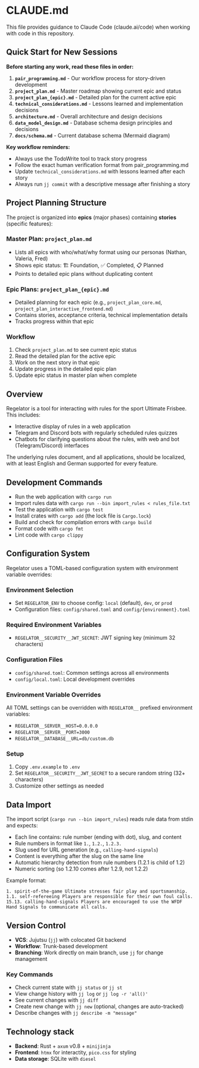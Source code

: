 # CLAUDE.md

This file provides guidance to Claude Code (claude.ai/code) when working with code in this repository.

## Quick Start for New Sessions

**Before starting any work, read these files in order:**

1. **`pair_programming.md`** - Our workflow process for story-driven development
2. **`project_plan.md`** - Master roadmap showing current epic and status
3. **`project_plan_{epic}.md`** - Detailed plan for the current active epic
4. **`technical_considerations.md`** - Lessons learned and implementation decisions
5. **`architecture.md`** - Overall architecture and design decisions
6. **`data_model_design.md`** - Database schema design principles and decisions
7. **`docs/schema.md`** - Current database schema (Mermaid diagram)

**Key workflow reminders:**

- Always use the TodoWrite tool to track story progress
- Follow the exact human verification format from pair_programming.md
- Update `technical_considerations.md` with lessons learned after each story
- Always run `jj commit` with a descriptive message after finishing a story

## Project Planning Structure

The project is organized into **epics** (major phases) containing **stories** (specific features):

### Master Plan: `project_plan.md`
- Lists all epics with who/what/why format using our personas (Nathan, Valeria, Fred)
- Shows epic status: 🏗️ Foundation, ✅ Completed, 📋 Planned
- Points to detailed epic plans without duplicating content

### Epic Plans: `project_plan_{epic}.md`
- Detailed planning for each epic (e.g., `project_plan_core.md`, `project_plan_interactive_frontend.md`)
- Contains stories, acceptance criteria, technical implementation details
- Tracks progress within that epic

### Workflow
1. Check `project_plan.md` to see current epic status
2. Read the detailed plan for the active epic
3. Work on the next story in that epic
4. Update progress in the detailed epic plan
5. Update epic status in master plan when complete

## Overview

Regelator is a tool for interacting with rules for the sport Ultimate Frisbee.
This includes:

- Interactive display of rules in a web application
- Telegram and Discord bots with regularly scheduled rules quizzes
- Chatbots for clarifying questions about the rules, with web and bot (Telegram/Discord) interfaces

The underlying rules document, and all applications, should be localized, with at least English and German supported for every feature.

## Development Commands

- Run the web application with `cargo run`
- Import rules data with `cargo run --bin import_rules < rules_file.txt`
- Test the application with `cargo test`
- Install crates with `cargo add` (the lock file is `Cargo.lock`)
- Build and check for compilation errors with `cargo build`
- Format code with `cargo fmt`
- Lint code with `cargo clippy`

## Configuration System

Regelator uses a TOML-based configuration system with environment variable overrides:

### Environment Selection
- Set `REGELATOR_ENV` to choose config: `local` (default), `dev`, or `prod`
- Configuration files: `config/shared.toml` and `config/{environment}.toml`

### Required Environment Variables
- `REGELATOR__SECURITY__JWT_SECRET`: JWT signing key (minimum 32 characters)

### Configuration Files
- `config/shared.toml`: Common settings across all environments
- `config/local.toml`: Local development overrides

### Environment Variable Overrides
All TOML settings can be overridden with `REGELATOR__` prefixed environment variables:
- `REGELATOR__SERVER__HOST=0.0.0.0`
- `REGELATOR__SERVER__PORT=3000`
- `REGELATOR__DATABASE__URL=db/custom.db`

### Setup
1. Copy `.env.example` to `.env`
2. Set `REGELATOR__SECURITY__JWT_SECRET` to a secure random string (32+ characters)
3. Customize other settings as needed

## Data Import

The import script (`cargo run --bin import_rules`) reads rule data from stdin and expects:

- Each line contains: rule number (ending with dot), slug, and content
- Rule numbers in format like `1.`, `1.2.`, `1.2.3.`
- Slug used for URL generation (e.g., `calling-hand-signals`)
- Content is everything after the slug on the same line
- Automatic hierarchy detection from rule numbers (1.2.1 is child of 1.2)
- Numeric sorting (so 1.2.10 comes after 1.2.9, not 1.2.2)

Example format:
```
1. spirit-of-the-game Ultimate stresses fair play and sportsmanship.
1.1. self-refereeing Players are responsible for their own foul calls.
15.13. calling-hand-signals Players are encouraged to use the WFDF Hand Signals to communicate all calls.
```

## Version Control

- **VCS**: Jujutsu (`jj`) with colocated Git backend
- **Workflow**: Trunk-based development
- **Branching**: Work directly on main branch, use `jj` for change management

### Key Commands
- Check current state with `jj status` or `jj st`
- View change history with `jj log` or `jj log -r 'all()'`
- See current changes with `jj diff`
- Create new change with `jj new` (optional, changes are auto-tracked)
- Describe changes with `jj describe -m "message"`

## Technology stack

- **Backend**: Rust + `axum` v0.8 + `minijinja`
- **Frontend**: `htmx` for interactity, `pico.css` for styling
- **Data storage**: SQLite with `diesel`